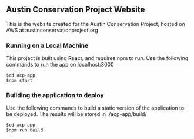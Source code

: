## Austin Conservation Project Website

This is the website created for the Austin Conservation Project, hosted on
AWS at austinconservationproject.org

### Running on a Local Machine

This project is built using React, and requires npm to run. Use the following
commands to run the app on localhost:3000

```
$cd acp-app
$npm start
```

### Building the application to deploy

Use the following commands to build a static version of the application to be
deployed. The results will be stored in ./acp-app/build/

```
$cd acp-app
$npm run build
```
